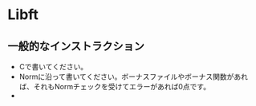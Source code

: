 # Libft

## 一般的なインストラクション
- Cで書いてください。
- Normに沿って書いてください。ボーナスファイルやボーナス関数があれば、それもNormチェックを受けてエラーがあれば0点です。
- 
